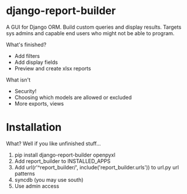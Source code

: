 django-report-builder
=====================

A GUI for Django ORM. Build custom queries and display results. Targets sys admins and capable end users who might not be able to program.

What's finished?
- Add filters
- Add display fields
- Preview and create xlsx reports

What isn't
- Security!
- Choosing which models are allowed or excluded
- More exports, views

# Installation
What? Well if you like unfinished stuff...

1. pip install django-report-builder openpyxl
1. Add report_builder to INSTALLED_APPS
1. Add url(r'^report_builder/', include('report_builder.urls')) to url.py url patterns
1. syncdb (you may use south)
1. Use admin access